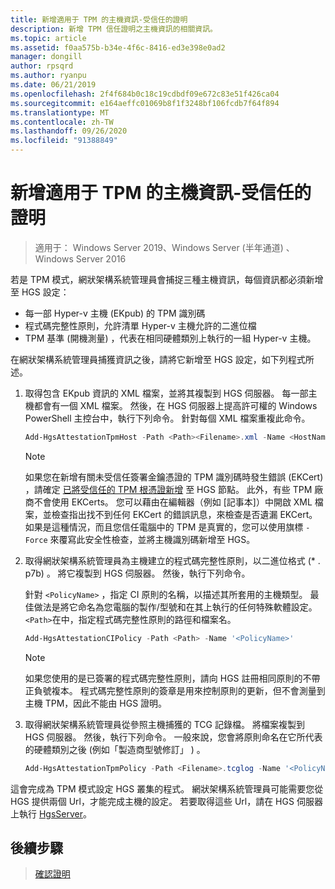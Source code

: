 ```yaml
---
title: 新增適用于 TPM 的主機資訊-受信任的證明
description: 新增 TPM 信任證明之主機資訊的相關資訊。
ms.topic: article
ms.assetid: f0aa575b-b34e-4f6c-8416-ed3e398e0ad2
manager: dongill
author: rpsqrd
ms.author: ryanpu
ms.date: 06/21/2019
ms.openlocfilehash: 2f4f684b0c18c19cdbdf09e672c83e51f426ca04
ms.sourcegitcommit: e164aeffc01069b8f1f3248bf106fcdb7f64f894
ms.translationtype: MT
ms.contentlocale: zh-TW
ms.lasthandoff: 09/26/2020
ms.locfileid: "91388849"
---
```

# <a name="add-host-information-for-tpm-trusted-attestation"></a>新增適用于 TPM 的主機資訊-受信任的證明

> 適用于： Windows Server 2019、Windows Server (半年通道) 、Windows Server 2016

若是 TPM 模式，網狀架構系統管理員會捕捉三種主機資訊，每個資訊都必須新增至 HGS 設定：

- 每一部 Hyper-v 主機 (EKpub) 的 TPM 識別碼
- 程式碼完整性原則，允許清單 Hyper-v 主機允許的二進位檔
- TPM 基準 (開機測量) ，代表在相同硬體類別上執行的一組 Hyper-v 主機。

在網狀架構系統管理員捕獲資訊之後，請將它新增至 HGS 設定，如下列程式所述。

1. 取得包含 EKpub 資訊的 XML 檔案，並將其複製到 HGS 伺服器。 每一部主機都會有一個 XML 檔案。 然後，在 HGS 伺服器上提高許可權的 Windows PowerShell 主控台中，執行下列命令。 針對每個 XML 檔案重複此命令。

    ```powershell
    Add-HgsAttestationTpmHost -Path <Path><Filename>.xml -Name <HostName>
    ```

    > [!NOTE]
    > 如果您在新增有關未受信任簽署金鑰憑證的 TPM 識別碼時發生錯誤 (EKCert) ，請確定 [已將受信任的 TPM 根憑證新增](guarded-fabric-install-trusted-tpm-root-certificates.md) 至 HGS 節點。
    > 此外，有些 TPM 廠商不會使用 EKCerts。
    > 您可以藉由在編輯器（例如 [記事本]）中開啟 XML 檔案，並檢查指出找不到任何 EKCert 的錯誤訊息，來檢查是否遺漏 EKCert。
    > 如果是這種情況，而且您信任電腦中的 TPM 是真實的，您可以使用旗標 `-Force` 來覆寫此安全性檢查，並將主機識別碼新增至 HGS。

2. 取得網狀架構系統管理員為主機建立的程式碼完整性原則，以二進位格式 (\* . p7b) 。 將它複製到 HGS 伺服器。 然後，執行下列命令。

    針對 `<PolicyName>` ，指定 CI 原則的名稱，以描述其所套用的主機類型。 最佳做法是將它命名為您電腦的製作/型號和在其上執行的任何特殊軟體設定。<br>`<Path>`在中，指定程式碼完整性原則的路徑和檔案名。

    ```powershell
    Add-HgsAttestationCIPolicy -Path <Path> -Name '<PolicyName>'
    ```

    > [!NOTE]
    > 如果您使用的是已簽署的程式碼完整性原則，請向 HGS 註冊相同原則的不帶正負號複本。
    > 程式碼完整性原則的簽章是用來控制原則的更新，但不會測量到主機 TPM，因此不能由 HGS 證明。

3. 取得網狀架構系統管理員從參照主機捕獲的 TCG 記錄檔。 將檔案複製到 HGS 伺服器。 然後，執行下列命令。 一般來說，您會將原則命名在它所代表的硬體類別之後 (例如「製造商型號修訂」 ) 。

    ```powershell
    Add-HgsAttestationTpmPolicy -Path <Filename>.tcglog -Name '<PolicyName>'
    ```

這會完成為 TPM 模式設定 HGS 叢集的程式。 網狀架構系統管理員可能需要您從 HGS 提供兩個 Url，才能完成主機的設定。 若要取得這些 Url，請在 HGS 伺服器上執行 [HgsServer](/powershell/module/hgsserver/get-hgsserver?view=win10-ps)。

## <a name="next-step"></a>後續步驟

> [確認證明](guarded-fabric-confirm-hosts-can-attest-successfully.md)